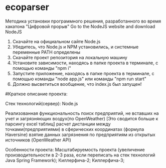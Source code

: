 # ecoparser
Методика установки программного решения, разработанного во время хакатона "Цифровой прорыв"
Go to the NodeJS website and download NodeJS
1. Скачайте на официальном сайте Node.js
2. Убедитесь, что Node.js и NPM установились, и системные переменные PATH определены
3. Скачайте проект репозитория на локальную машину
4. Установите зависимости, находясь в папке проекта в терминале, с помощью команды "npm i"
5. Запустите приложение, находясь в папке проекта в терминале, с помощью команды "node app.js" или команды "npm run start"
6. Должно высветиться вообщение, что index.js был запущен!

#Краткое описание проекта: 

Стек технологий(сервер): Node.js

Реализованная функциональность
  поиск предприятий, не вставших на учет и загрязняющих воздух(по OpenWeather)  [Это сводится больше к парсингу excel таблиц]
  расчет дистанции между точками(предприятиями) в сферических координатах (формула Haversine)
  взятие данных загрязнения по предприятиям из открытых источников (OpenWeather API)

Особенности проекта:
  Масштабируемость проекта (увеличение производительности в 2-3 раза, если переписать на стек технологий Java Spring Framework);
  Киллерфича-2;
  Киллерфича-3;
